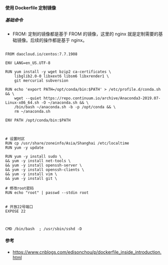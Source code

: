#### 使用 Dockerfile 定制镜像

#####  基础命令

* FROM: 定制的镜像都是基于 FROM 的镜像，这里的 nginx 就是定制需要的基础镜像。后续的操作都是基于 nginx。




```

FROM daocloud.io/centos:7.7.1908

ENV LANG=en_US.UTF-8

RUN yum install -y wget bzip2 ca-certificates \
    libglib2.0-0 libxext6 libsm6 libxrender1 \
    git mercurial subversion

RUN echo 'export PATH=/opt/conda/bin:$PATH' > /etc/profile.d/conda.sh && \
    wget --quiet https://repo.continuum.io/archive/Anaconda3-2019.07-Linux-x86_64.sh -O ~/anaconda.sh && \
    /bin/bash ~/anaconda.sh -b -p /opt/conda && \
    rm ~/anaconda.sh

ENV PATH /opt/conda/bin:$PATH



# 设置时区
RUN cp /usr/share/zoneinfo/Asia/Shanghai /etc/localtime
RUN yum -y update

RUN yum -y install sudo \
&& yum -y install net-tools \
&& yum -y install openssh-server \
&& yum -y install openssh-clients \
&& yum -y install vim \
&& yum -y install git \

# 修改root密码
RUN echo "root" | passwd --stdin root


# 开放22号端口
EXPOSE 22



CMD /bin/bash  ; /usr/sbin/sshd -D

```


####  参考
*	https://www.cnblogs.com/edisonchou/p/dockerfile_inside_introduction.html